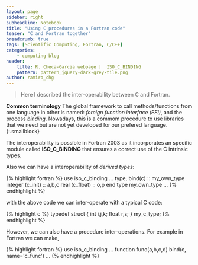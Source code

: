 ```yaml
---
layout: page
sidebar: right
subheadline: Notebook
title: "Using C procedures in a Fortran code"
teaser: "C and Fortran together"
breadcrumb: true
tags: [Scientific Computing, Fortran, C/C++]
categories:
    - computing-blog
header:
    title: R. Checa-Garcia webpage |  ISO_C_BINDING
    pattern: pattern_jquery-dark-grey-tile.png
author: ramiro_chg
---
```



> Here I described the inter-operability between C and Fortran.

**Common terminology**
The global framework to call methods/functions from one language in other is named: *foreign function interface (FFI)*, and the process *binding*. Nowadays, this is a commom procedure to use libraries that we need but are not yet developed for our prefered language. 
{:.smallblock}

The interoperability is possible in Fortran 2003 as it incorporates an specific module called **ISO_C_BINDING** that ensures a correct use of the C intrinsic types.

Also we can have a interoperability of *derived types*:

{% highlight fortran %}
use iso_c_binding
...
    type, bind(c) :: my_own_type
        integer (c_init) :: a,b,c
        real (c_float)   :: o,p
    end type my_own_type
...
{% endhighlight %}

with the above code we can inter-operate with a typical C code:

{% highlight c %}
  typedef struct {
    int i,j,k;
    float  r,s;
  } my_c_type;
{% endhighlight %}

However, we can also have a procedure inter-operations. For example in Fortran we can make,

{% highlight fortran %}
use iso_c_binding
...
  function func(a,b,c,d) bind(c, name='c_func')
...
{% endhighlight %}


